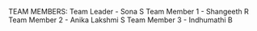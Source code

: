 
TEAM MEMBERS:
 Team Leader   - Sona S
 Team Member 1 - Shangeeth R
 Team Member 2 - Anika Lakshmi S
 Team Member 3 - Indhumathi B
